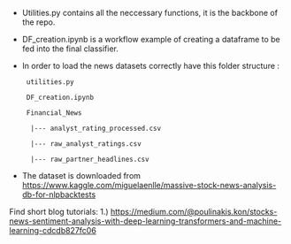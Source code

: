 - Utilities.py contains all the neccessary functions, it is the backbone of the repo. 

- DF_creation.ipynb is a workflow  example of creating a dataframe to be fed into the final classifier.

- In order to load the news datasets correctly have this folder structure :

       utilities.py
       
       DF_creation.ipynb
       
       Financial_News
       
        |--- analyst_rating_processed.csv
        
        |--- raw_analyst_ratings.csv
        
        |--- raw_partner_headlines.csv

- The dataset is downloaded from https://www.kaggle.com/miguelaenlle/massive-stock-news-analysis-db-for-nlpbacktests


Find short blog tutorials:
1.) https://medium.com/@poulinakis.kon/stocks-news-sentiment-analysis-with-deep-learning-transformers-and-machine-learning-cdcdb827fc06
